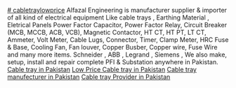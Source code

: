  <a href="https://www.alfazalengineering.com/cable-tray-and-accessories.html"># cabletraylowprice</a>
Alfazal Engineering is manufacturer supplier &amp; importer of all kind of electrical equipment Like cable trays , Earthing Material , Eletrical Panels Power Factor Capacitor, Power Factor Relay, Circuit Breaker (MCB, MCCB, ACB, VCB), Magnetic Contactor, HT CT, HT PT, LT CT, Ammeter, Volt Meter, Cable Lugs, Connector, Timer, Clamp Meter, HRC Fuse &amp; Base, Cooling Fan, Fan louver, Copper Busber, Copper wire, Fuse Wire and many more items. Schneider , ABB , Legrand , Siemens , We also make, setup, install and repair complete PFI &amp; Substation anywhere in Pakistan.
<a href="https://www.alfazalengineering.com/cable-tray-and-accessories.html">Cable tray in Pakistan</a>
<a href="https://www.alfazalengineering.com/cable-tray-and-accessories.html">Low Price Cable tray in Pakistan</a>
<a href="https://www.alfazalengineering.com/cable-tray-and-accessories.html">Cable tray manufecturer in Pakistan</a>
<a href="https://www.alfazalengineering.com/cable-tray-and-accessories.html">Cable tray Provider in Pakistan</a>
